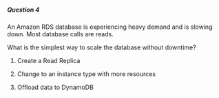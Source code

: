 ##### Question 4


An Amazon RDS database is experiencing heavy demand and is slowing down. Most database calls are reads.


What is the simplest way to scale the database without downtime?


1. Create a Read Replica

2. Change to an instance type with more resources

3. Offload data to DynamoDB


